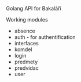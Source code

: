Golang API for Bakaláři

Working modules
* absence
* auth - for authentification
* interfaces
* komdel
* login
* predmety
* predvidac
* user
